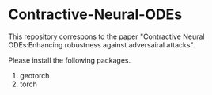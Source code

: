 # Contractive-Neural-ODEs

This repository correspons to the paper "Contractive Neural ODEs:Enhancing robustness against adversairal attacks". 

Please install the following packages. 

1) geotorch
2) torch
